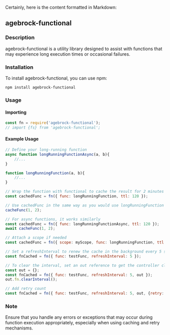 Certainly, here is the content formatted in Markdown:

## agebrock-functional

### Description

agebrock-functional is a utility library designed to assist with functions that may experience long execution times or occasional failures.

### Installation

To install agebrock-functional, you can use npm:

```
npm install agebrock-functional
```

### Usage

#### Importing

```javascript
const fn = require('agebrock-functional');
// import {fs} from 'agebrock-functional';
```

#### Example Usage

```javascript
// Define your long-running function
async function longRunningFunctionAsync(a, b){
    //...
}

function longRunningFunction(a, b){
    //...
}

// Wrap the function with functional to cache the result for 2 minutes
const cachedFunc = fn({ func: longRunningFunction, ttl: 120 });

// Use cachedFunc in the same way as you would use longRunningFunction
cacheFunc(1, 2);

// For async functions, it works similarly
const cachedFunc = fn({ func: longRunningFunctionAsync, ttl: 120 });
await cacheFunc(1, 2);

// Attach a scope if needed
const cachedFunc = fn({ scope: myScope, func: longRunningFunction, ttl: 120 });

// Set a refreshInterval to renew the cache in the background every 5 seconds (disables ttl)
const fnCached = fn({ func: testFunc, refreshInterval: 5 });

// To clear the interval, set an out reference to get the controller class
const out = {};
const fnCached = fn({ func: testFunc, refreshInterval: 5, out });
out.fn.clearInterval();

// Add retry count
const fnCached = fn({ func: testFunc, refreshInterval: 5, out, {retry: 5} });
```

### Note

Ensure that you handle any errors or exceptions that may occur during function execution appropriately, especially when using caching and retry mechanisms.


